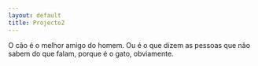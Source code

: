 ```yaml
---
layout: default
title: Projecto2
---
```


O cão é o melhor amigo do homem. Ou é o que dizem as pessoas que não sabem do que falam, porque é o gato, obviamente.
